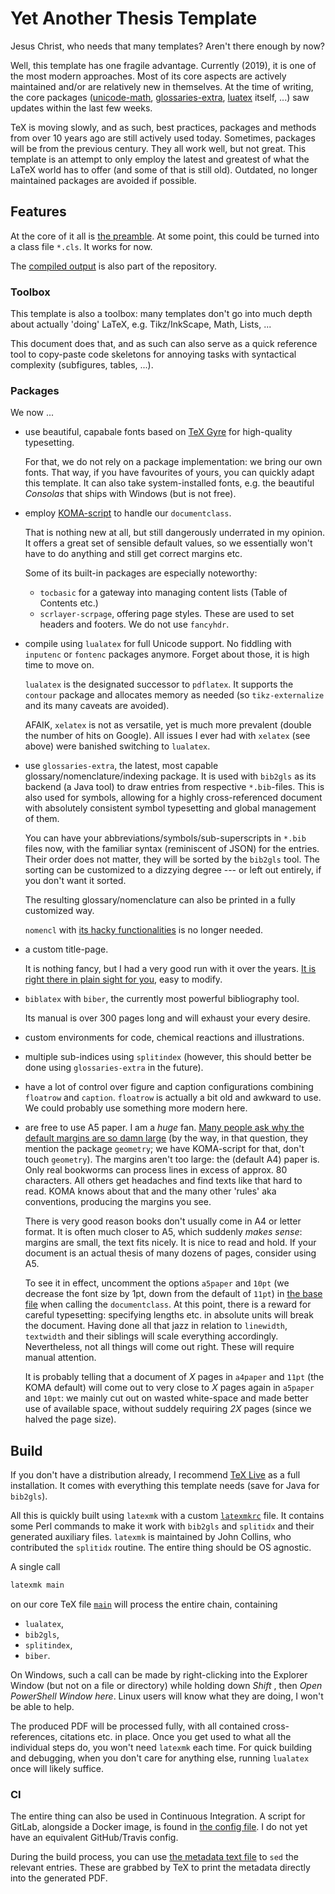 # Yet Another Thesis Template

Jesus Christ, who needs that many templates?
Aren't there enough by now?

Well, this template has one fragile advantage.
Currently (2019), it is one of the most modern approaches.
Most of its core aspects are actively maintained and/or are relatively new in themselves.
At the time of writing, the core packages ([unicode-math](https://github.com/wspr/unicode-math), [glossaries-extra](https://ctan.org/pkg/glossaries-extra), [luatex](http://www.luatex.org/index.html) itself, ...) saw updates within the last few weeks.

TeX is moving slowly, and as such, best practices, packages and methods from over 10 years ago are still actively used today.
Sometimes, packages will be from the previous century.
They all work well, but not great.
This template is an attempt to only employ the latest and greatest of what the LaTeX world has to offer (and some of that is still old).
Outdated, no longer maintained packages are avoided if possible.

## Features

At the core of it all is [the preamble](./settings/preamble.tex).
At some point, this could be turned into a class file `*.cls`.
It works for now.

The [compiled output](main.pdf) is also part of the repository.

### Toolbox

This template is also a toolbox:
many templates don't go into much depth about actually 'doing' LaTeX, e.g. Tikz/InkScape, Math, Lists, ...

This document does that, and as such can also serve as a quick reference tool to copy-paste code skeletons for annoying tasks with syntactical complexity (subfigures, tables, ...).

### Packages

We now ...

- use beautiful, capabale fonts based on [TeX Gyre](http://www.gust.org.pl/projects/e-foundry/tex-gyre/index_html) for high-quality typesetting.

  For that, we do not rely on a package implementation: we bring our own fonts.
  That way, if you have favourites of yours, you can quickly adapt this template.
  It can also take system-installed fonts, e.g. the beautiful *Consolas* that ships with Windows (but is not free).
- employ [KOMA-script](https://ctan.org/pkg/koma-script) to handle our `documentclass`.

  That is nothing new at all, but still dangerously underrated in my opinion.
  It offers a great set of sensible default values, so we essentially won't have to do anything and still get correct margins etc.

  Some of its built-in packages are especially noteworthy:
  - `tocbasic` for a gateway into managing content lists (Table of Contents etc.)
  - `scrlayer-scrpage`, offering page styles.
  These are used to set headers and footers.
  We do not use `fancyhdr`.
- compile using `lualatex` for full Unicode support.
No fiddling with `inputenc` or `fontenc` packages anymore. Forget about those, it is high time to move on.

  `lualatex` is the designated successor to `pdflatex`. It supports the `contour` package and allocates memory as needed (so `tikz-externalize` and its many caveats are avoided).

  AFAIK, `xelatex` is not as versatile, yet is much more prevalent (double the number of hits on Google).
  All issues I ever had with `xelatex` (see above) were banished switching to `lualatex`.

- use `glossaries-extra`, the latest, most capable glossary/nomenclature/indexing package.
It is used with `bib2gls` as its backend (a Java tool) to draw entries from respective `*.bib`-files.
This is also used for symbols, allowing for a highly cross-referenced document with absolutely consistent symbol typesetting and global management of them.

  You can have your abbreviations/symbols/sub-superscripts in `*.bib` files now, with the familiar syntax (reminiscent of JSON) for the entries.
  Their order does not matter, they will be sorted by the `bib2gls` tool.
  The sorting can be customized to a dizzying degree --- or left out entirely, if you don't want it sorted.

  The resulting glossary/nomenclature can also be printed in a fully customized way.

  `nomencl` with [its hacky functionalities](https://tex.stackexchange.com/questions/112884/how-to-achieve-nomenclature-entries-like-symbol-description-dimension-and-uni) is no longer needed.
- a custom title-page.

  It is nothing fancy, but I had a very good run with it over the years.
  [It is right there in plain sight for you](./chapters/frontmatter/titlepage.tex), easy to modify.
- `biblatex` with `biber`, the currently most powerful bibliography tool.

  Its manual is over 300 pages long and will exhaust your every desire.
- custom environments for code, chemical reactions and illustrations.
- multiple sub-indices using `splitindex` (however, this should better be done using `glossaries-extra` in the future).

- have a lot of control over figure and caption configurations combining `floatrow` and `caption`.
`floatrow` is actually a bit old and awkward to use.
We could probably use something more modern here.

- are free to use A5 paper.
I am a *huge* fan.
[Many people ask why the default margins are so damn large](https://tex.stackexchange.com/questions/71172/why-are-default-latex-margins-so-big) (by the way, in that question, they mention the package `geometry`; we have KOMA-script for that, don't touch `geometry`).
The margins aren't too large: the (default A4) paper is.
Only real bookworms can process lines in excess of approx. 80 characters.
All others get headaches and find texts like that hard to read.
KOMA knows about that and the many other 'rules' aka conventions, producing the margins you see.

  There is very good reason books don't usually come in A4 or letter format.
  It is often much closer to A5, which suddenly *makes sense*: margins are small, the text fits nicely.
  It is nice to read and hold.
  If your document is an actual thesis of many dozens of pages, consider using A5.

  To see it in effect, uncomment the options `a5paper` and `10pt` (we decrease the font size by 1pt, down from the default of `11pt`) in [the base file](main.tex) when calling the `documentclass`.
  At this point, there is a reward for careful typesetting: specifying lengths etc. in absolute units will break the document.
  Having done all that jazz in relation to `linewidth`, `textwidth` and their siblings will scale everything accordingly.
  Nevertheless, not all things will come out right.
  These will require manual attention.

  It is probably telling that a document of *X* pages in `a4paper` and `11pt` (the KOMA default) will come out to very close to *X* pages again in `a5paper` and `10pt`: we mainly cut out on wasted white-space and made better use of available space, without suddely requiring *2X* pages (since we halved the page size).

## Build

If you don't have a distribution already, I recommend [TeX Live](https://www.tug.org/texlive/) as a full installation.
It comes with everything this template needs (save for Java for `bib2gls`).

All this is quickly built using `latexmk` with a custom [`latexmkrc`](latexmkrc) file.
It contains some Perl commands to make it work with `bib2gls` and `splitidx` and their generated auxiliary files.
`latexmk` is maintained by John Collins, who contributed the `splitidx` routine.
The entire thing should be OS agnostic.

A single call

```bash
latexmk main
```

on our core TeX file [`main`](main.tex) will process the entire chain, containing

- `lualatex`,
- `bib2gls`,
- `splitindex`,
- `biber`.

On Windows, such a call can be made by right-clicking into the Explorer Window (but not on a file or directory) while holding down *Shift* , then *Open PowerShell Window here*.
Linux users will know what they are doing, I won't be able to help.

The produced PDF will be processed fully, with all contained cross-references, citations etc. in place.
Once you get used to what all the individual steps do, you won't need `latexmk` each time.
For quick building and debugging, when you don't care for anything else, running `lualatex` once will likely suffice.

### CI

The entire thing can also be used in Continuous Integration.
A script for GitLab, alongside a Docker image, is found in [the config file](.gitlab-ci.yml).
I do not yet have an equivalent GitHub/Travis config.

During the build process, you can use [the metadata text file](gitmeta.txt) to `sed` the relevant entries.
These are grabbed by TeX to print the metadata directly into the generated PDF.
